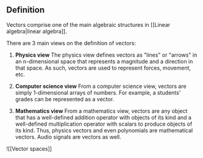 ## Definition
Vectors comprise one of the main algebraic structures in [[Linear algebra|linear algebra]].

There are 3 main views on the definition of vectors:

1. **Physics view**
	The physics view defines vectors as "lines" or "arrows" in an n-dimensional space that represents a magnitude and a direction in that space. As such, vectors are used to represent forces, movement, etc.

2. **Computer science view**
	From a computer science view, vectors are simply 1-dimensional arrays of numbers. For example, a students' grades can be represented as a vector.

3. **Mathematics view**
	From a mathematics view, vectors are any object that has a well-defined addition operator with objects of its kind and a well-defined multiplication operator with scalars to produce objects of its kind. Thus, physics vectors and even polynomials are mathematical vectors. Audio signals are vectors as well.

![[Vector spaces]]


